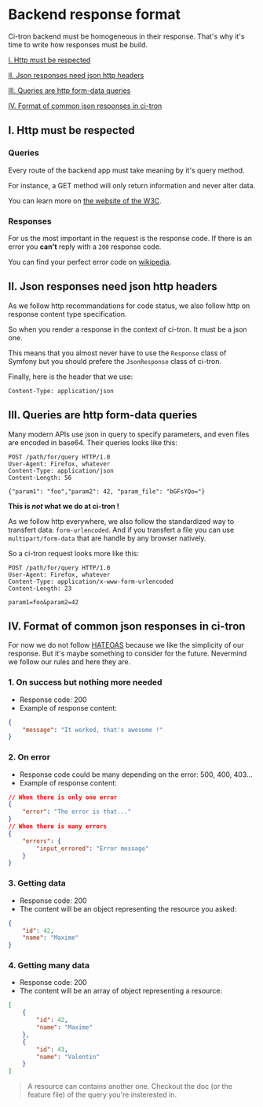 Backend response format
=======================

Ci-tron backend must be homogeneous in their response. That's why it's time
to write how responses must be build.

[I. Http must be respected](#i-http-must-be-respected)

[II. Json responses need json http headers](#ii-json-responses-need-json-http-headers)

[III. Queries are http form-data queries](#iii-queries-are-http-form-data-queries)

[IV. Format of common json responses in ci-tron](#iv-format-of-common-json-responses-in-ci-tron)

I. Http must be respected
-------------------------

### Queries

Every route of the backend app must take meaning by it's query method.

For instance, a GET method will only return information and never alter
data.

You can learn more on
[the website of the W3C](https://www.w3.org/Protocols/rfc2616/rfc2616-sec9.html).

### Responses

For us the most important in the request is the response code. If there
is an error you **can't** reply with a `200` response code.

You can find your perfect error code on
[wikipedia](https://www.wikiwand.com/en/List_of_HTTP_status_codes).

II. Json responses need json http headers
-----------------------------------------

As we follow http recommandations for code status, we also follow http on
response content type specification.

So when you render a response in the context of ci-tron. It must be a json
one.

This means that you almost never have to use the `Response` class of
Symfony but you should prefere the `JsonResponse` class of ci-tron.

Finally, here is the header that we use:

```
Content-Type: application/json
```


III. Queries are http form-data queries
---------------------------------------

Many modern APIs use json in query to specify parameters, and even files
are encoded in base64. Their queries looks like this:

```
POST /path/for/query HTTP/1.0
User-Agent: Firefox, whatever
Content-Type: application/json
Content-Length: 56

{"param1": "foo","param2": 42, "param_file": "bGFsYQo="}
```

**This is *not* what we do at ci-tron !**

As we follow http everywhere, we also follow the standardized way to
transfert data: `form-urlencoded`. And if you transfert a file you can use
`multipart/form-data` that are handle by any browser natively.

So a ci-tron request looks more like this:

```
POST /path/for/query HTTP/1.0
User-Agent: Firefox, whatever
Content-Type: application/x-www-form-urlencoded
Content-Length: 23

param1=foo&param2=42
```

IV. Format of common json responses in ci-tron
----------------------------------------------

For now we do not follow [HATEOAS](https://www.wikiwand.com/en/HATEOAS)
because we like the simplicity of our response. But it's maybe something
to consider for the future. Nevermind we follow our rules and here they are.


### 1. On success but nothing more needed

* Response code: 200
* Example of response content:

```json
{
    "message": "It worked, that's awesome !"
}
```

### 2. On error

* Response code could be many depending on the error: 500, 400, 403...
* Example of response content:

```json
// When there is only one error
{
    "error": "The error is that..."
}
// When there is many errors
{
    "errors": {
        "input_errored": "Error message"
    }
}
```

### 3. Getting data

* Response code: 200
* The content will be an object representing the resource you asked:

```json
{
    "id": 42,
    "name": "Maxime"
}
```

### 4. Getting many data


* Response code: 200
* The content will be an array of object representing a resource:

```json
[
    {
        "id": 42,
        "name": "Maxime"
    },
    {
        "id": 43,
        "name": "Valentin"
    }
]
```

> A resource can contains another one. Checkout the doc (or the feature file) of the query you're insterested in.

